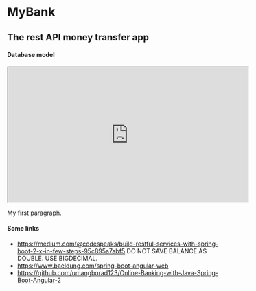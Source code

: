 # MyBank 
## The rest API money transfer app

#### Database model

<html>
<body>

<iframe width="560" height="315" 
    src='https://dbdiagram.io/embed/5d48262dced98361d6dd4e52'> 
</iframe>

<p>My first paragraph.</p>

</body>
</html>

#### Some links
- https://medium.com/@codespeaks/build-restful-services-with-spring-boot-2-x-in-few-steps-95c895a7abf5
  DO NOT SAVE BALANCE AS DOUBLE. USE BIGDECIMAL.
- https://www.baeldung.com/spring-boot-angular-web
- https://github.com/umangborad123/Online-Banking-with-Java-Spring-Boot-Angular-2


